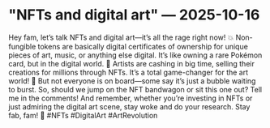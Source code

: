 # "NFTs and digital art" — 2025-10-16

Hey fam, let’s talk NFTs and digital art—it’s all the rage right now! 💥 Non-fungible tokens are basically digital certificates of ownership for unique pieces of art, music, or anything else digital. It’s like owning a rare Pokémon card, but in the digital world. 🎨 Artists are cashing in big time, selling their creations for millions through NFTs. It’s a total game-changer for the art world! 🚀 But not everyone is on board—some say it’s just a bubble waiting to burst. So, should we jump on the NFT bandwagon or sit this one out? Tell me in the comments! And remember, whether you’re investing in NFTs or just admiring the digital art scene, stay woke and do your research. Stay fab, fam! 💖 #NFTs #DigitalArt #ArtRevolution